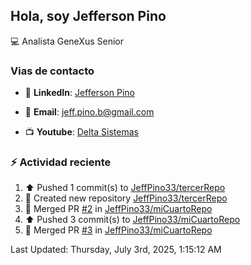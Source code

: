 ## Hola, soy Jefferson Pino

:computer: Analista GeneXus Senior

### Vias de contacto

- 💼 **LinkedIn**: [Jefferson Pino](https://www.linkedin.com/in/jefferson-pino-genexus-senior/)

- 📧 **Email**: [jeff.pino.b@gmail.com](mailto:jeff.pino.b@gmail.com)

- 📺 **Youtube**: [Delta Sistemas](https://www.youtube.com/channel/UCG-RR9SfEUvQTOi7K85Bk5g)

### :zap: Actividad reciente
<!--RECENT_ACTIVITY:start-->
1. ⬆️ Pushed 1 commit(s) to [JeffPino33/tercerRepo](https://github.com/JeffPino33/tercerRepo)<br>
2. 📔 Created new repository [JeffPino33/tercerRepo](https://github.com/JeffPino33/tercerRepo)<br>
3. 🎉 Merged PR [#2](https://github.com/JeffPino33/miCuartoRepo/pull/2) in [JeffPino33/miCuartoRepo](https://github.com/JeffPino33/miCuartoRepo)<br>
4. ⬆️ Pushed 3 commit(s) to [JeffPino33/miCuartoRepo](https://github.com/JeffPino33/miCuartoRepo)<br>
5. 🎉 Merged PR [#3](https://github.com/JeffPino33/miCuartoRepo/pull/3) in [JeffPino33/miCuartoRepo](https://github.com/JeffPino33/miCuartoRepo)<br>
<!--RECENT_ACTIVITY:end-->
<!--RECENT_ACTIVITY:last_update-->
Last Updated: Thursday, July 3rd, 2025, 1:15:12 AM
<!--RECENT_ACTIVITY:last_update_end-->
